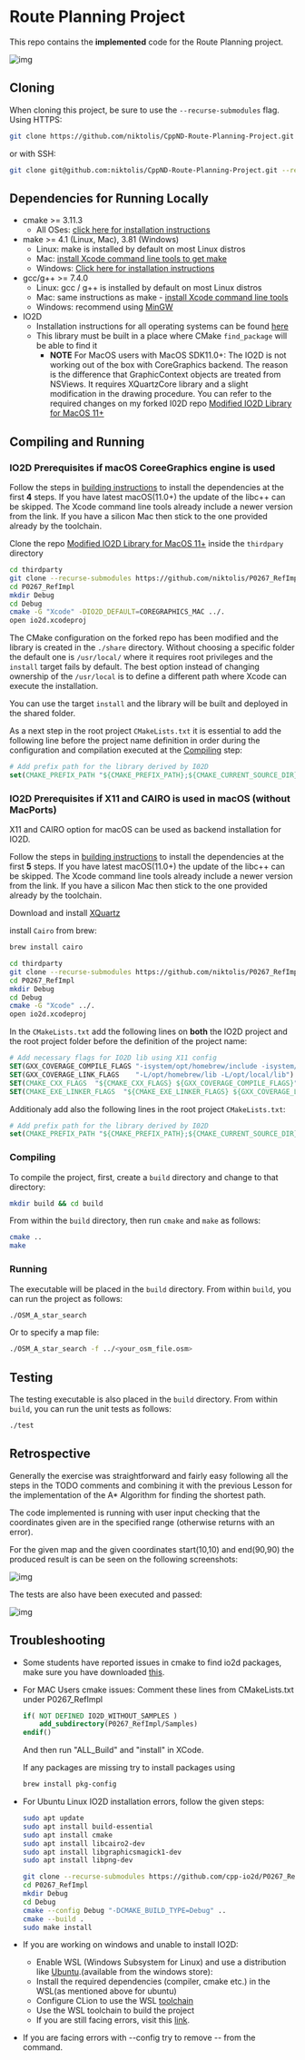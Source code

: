 # Route Planning Project

This repo contains the **implemented** code for the Route Planning project.

![img][fixedmap]

## Cloning

When cloning this project, be sure to use the `--recurse-submodules` flag. Using HTTPS:

```bash
git clone https://github.com/niktolis/CppND-Route-Planning-Project.git --recurse-submodules
```

or with SSH:

```bash
git clone git@github.com:niktolis/CppND-Route-Planning-Project.git --recurse-submodules
```

## Dependencies for Running Locally

* cmake >= 3.11.3
  * All OSes: [click here for installation instructions](https://cmake.org/install/)
* make >= 4.1 (Linux, Mac), 3.81 (Windows)
  * Linux: make is installed by default on most Linux distros
  * Mac: [install Xcode command line tools to get make](https://developer.apple.com/xcode/features/)
  * Windows: [Click here for installation instructions](http://gnuwin32.sourceforge.net/packages/make.htm)
* gcc/g++ >= 7.4.0
  * Linux: gcc / g++ is installed by default on most Linux distros
  * Mac: same instructions as make - [install Xcode command line tools](https://developer.apple.com/xcode/features/)
  * Windows: recommend using [MinGW](http://www.mingw.org/)
* IO2D
  * Installation instructions for all operating systems can be found [here](https://github.com/cpp-io2d/P0267_RefImpl/blob/master/BUILDING.md)
  * This library must be built in a place where CMake `find_package` will be able to find it
    * **NOTE** For MacOS users with MacOS SDK11.0+: The IO2D is not working out of the box with CoreGraphics backend. The reason is the difference that GraphicContext objects are treated from NSViews. It requires XQuartzCore library and a slight modification in the drawing procedure. You can refer to the required changes on my forked I02D repo [Modified IO2D Library for MacOS 11+][IO2DForkedRepo]

## Compiling and Running

### IO2D Prerequisites if macOS CoreeGraphics engine is used

Follow the steps in [building instructions][macOSCGIO2DBuild] to install the dependencies at the first **4** steps. If you have latest macOS(11.0+) the update of the libc++ can be skipped. The Xcode command line tools already include a newer version from the link. If you have a silicon Mac then stick to the one provided already by the toolchain.

Clone the repo [Modified IO2D Library for MacOS 11+][IO2DForkedRepo] inside the `thirdpary` directory

```bash
cd thirdparty
git clone --recurse-submodules https://github.com/niktolis/P0267_RefImpl.git
cd P0267_RefImpl
mkdir Debug
cd Debug
cmake -G "Xcode" -DIO2D_DEFAULT=COREGRAPHICS_MAC ../.
open io2d.xcodeproj
```

The CMake configuration on the forked repo has been modified and the library is created in the `./share` directory. Without choosing a specific folder the default one is `/usr/local/` where it requires root privileges and the `install` target fails by default. The best option instead of changing ownership of the `/usr/local` is to define a different path where Xcode can execute the installation.

You can use the target `install` and the library will be built and deployed in the shared folder.

As a next step in the root project `CMakeLists.txt` it is essential to add the following line before the project name definition in order during the configuration and compilation executed at the [Compiling](#compiling) step:

```cmake
# Add prefix path for the library derived by I02D
set(CMAKE_PREFIX_PATH "${CMAKE_PREFIX_PATH};${CMAKE_CURRENT_SOURCE_DIR}/thirdparty/P0267_RefImpl/share" CACHE PATH "Prefix path")
```

### IO2D Prerequisites if X11 and CAIRO is used in macOS (without MacPorts)

X11 and CAIRO option for macOS can be used as backend installation for IO2D.

Follow the steps in [building instructions][macOSX11IO2DBuild] to install the dependencies at the first **5** steps. If you have latest macOS(11.0+) the update of the libc++ can be skipped. The Xcode command line tools already include a newer version from the link. If you have a silicon Mac then stick to the one provided already by the toolchain.

Download and install [XQuartz][xquartz.org]

install `Cairo` from brew:

```bash
brew install cairo
```

```bash
cd thirdparty
git clone --recurse-submodules https://github.com/niktolis/P0267_RefImpl.git
cd P0267_RefImpl
mkdir Debug
cd Debug
cmake -G "Xcode" ../.
open io2d.xcodeproj
```

In the `CMakeLists.txt` add the following lines on **both** the IO2D project and the root project folder before the definition of the project name:

```cmake
# Add necessary flags for IO2D lib using X11 config
SET(GXX_COVERAGE_COMPILE_FLAGS "-isystem/opt/homebrew/include -isystem/opt/local/include")
SET(GXX_COVERAGE_LINK_FLAGS    "-L/opt/homebrew/lib -L/opt/local/lib")
SET(CMAKE_CXX_FLAGS  "${CMAKE_CXX_FLAGS} ${GXX_COVERAGE_COMPILE_FLAGS}")
SET(CMAKE_EXE_LINKER_FLAGS  "${CMAKE_EXE_LINKER_FLAGS} ${GXX_COVERAGE_LINK_FLAGS}")
```

Additionaly add also the following lines in the root project `CMakeLists.txt`:

```cmake
# Add prefix path for the library derived by I02D
set(CMAKE_PREFIX_PATH "${CMAKE_PREFIX_PATH};${CMAKE_CURRENT_SOURCE_DIR}/thirdparty/P0267_RefImpl/share" CACHE PATH "Prefix path")
```

### Compiling

To compile the project, first, create a `build` directory and change to that directory:

```bash
mkdir build && cd build
```

From within the `build` directory, then run `cmake` and `make` as follows:

```bash
cmake ..
make
```

### Running

The executable will be placed in the `build` directory. From within `build`, you can run the project as follows:

```bash
./OSM_A_star_search
```

Or to specify a map file:

```bash
./OSM_A_star_search -f ../<your_osm_file.osm>
```

## Testing

The testing executable is also placed in the `build` directory. From within `build`, you can run the unit tests as follows:

```bash
./test
```

## Retrospective

Generally the exercise was straightforward and fairly easy following all the steps in the TODO comments and combining it with the previous Lesson for the implementation of the A* Algorithm for finding the shortest path.

The code implemented is running with user input checking that the coordinates given are in the specified range (otherwise returns with an error).

For the given map and the given coordinates start(10,10) and end(90,90) the produced result is can be seen on the following screenshots:

![img][testrunwithCG]

The tests are also have been executed and passed:

![img][testResult]

## Troubleshooting

* Some students have reported issues in cmake to find io2d packages, make sure you have downloaded [this](https://github.com/cpp-io2d/P0267_RefImpl/blob/master/BUILDING.md#xcode-and-libc).
* For MAC Users cmake issues: Comment these lines from CMakeLists.txt under P0267_RefImpl

    ```cmake
    if( NOT DEFINED IO2D_WITHOUT_SAMPLES )
        add_subdirectory(P0267_RefImpl/Samples)
    endif()
    ```

    And then run "ALL_Build" and "install" in XCode.

    If any packages are missing try to install packages using

    ```bash
    brew install pkg-config
    ```

* For Ubuntu Linux IO2D installation errors, follow the given steps:

   ```bash
  sudo apt update
  sudo apt install build-essential
  sudo apt install cmake
  sudo apt install libcairo2-dev
  sudo apt install libgraphicsmagick1-dev
  sudo apt install libpng-dev

  git clone --recurse-submodules https://github.com/cpp-io2d/P0267_RefImpl
  cd P0267_RefImpl
  mkdir Debug
  cd Debug
  cmake --config Debug "-DCMAKE_BUILD_TYPE=Debug" ..
  cmake --build .
  sudo make install
   ```

* If you are working on windows and unable to install IO2D:
  * Enable WSL (Windows Subsystem for Linux) and use a distribution like [Ubuntu](https://ubuntu.com/wsl).(available from the windows store):
  * Install the required dependencies (compiler, cmake etc.) in the WSL(as mentioned above for ubuntu)
  * Configure CLion to use the WSL [toolchain](https://www.jetbrains.com/help/clion/how-to-use-wsl-development-environment-in-product.html#wsl-tooclhain)
  * Use the WSL toolchain to build the project
  * If you are still facing errors, visit this [link](https://github.com/udacity/CppND-Route-Planning-Project/issues/9).

* If you are facing errors with --config try to remove -- from the command.

[fixedmap]: screenshots/mapfixed.png
[macOSCGIO2DBuild]: https://github.com/niktolis/P0267_RefImpl/blob/master/BUILDING.md#coregraphicsmac-on-macos
[IO2DForkedRepo]: https://github.com/niktolis/P0267_RefImpl.git
[macOSX11IO2DBuild]: https://github.com/niktolis/P0267_RefImpl/blob/master/BUILDING.md#cairoxlib-on-macos
[xquartz.org]: https://www.xquartz.org
[testResult]: screenshots/testresult.png
[testrunwithCG]: screenshots/runwithCG.png
